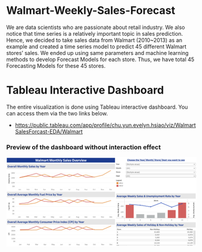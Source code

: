 # Walmart-Weekly-Sales-Forecast
We are data scientists who are passionate about retail industry. We also notice that time series is a relatively important topic in sales prediction. Hence, we decided to take sales data from Walmart (2010~2013) as an example and created a time series model to predict 45 different Walmart stores’ sales. We ended up using same parameters and machine learning methods to develop Forecast Models for each store. Thus, we have total 45 Forecasting Models for these 45 stores.

# Tableau Interactive Dashboard
The entire visualization is done using Tableau interactive dashboard. You can access them via the two links below.
* https://public.tableau.com/app/profile/chu.yun.evelyn.hsiao/viz/WalmartSalesForcast-EDA/Walmart

### Preview of the dashboard without interaction effect
![alt text](https://github.com/evelyncy96/Walmart-Weekly-Sales-Forecast/blob/main/EDA%20Dashboard%20Preview.png)

